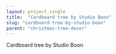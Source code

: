 ```yaml
---
layout: project_single
title:  "Cardboard tree by Studio Boon"
slug: "cardboard-tree-by-studio-boon"
parent: "christmas-tree-decor"
---
```

Cardboard tree by Studio Boon